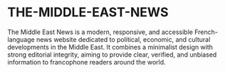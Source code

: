 # THE-MIDDLE-EAST-NEWS
The Middle East News is a modern, responsive, and accessible French-language news website dedicated to political, economic, and cultural developments in the Middle East. It combines a minimalist design with strong editorial integrity, aiming to provide clear, verified, and unbiased information to francophone readers around the world.
